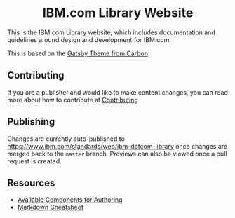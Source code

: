 <h1 align="center">
  IBM.com Library Website
</h1>

This is the IBM.com Library website, which includes documentation and guidelines around design and development for IBM.com.

This is based on the [Gatsby Theme from Carbon](https://gatsby-theme-carbon.now.sh/).

## Contributing
If you are a publisher and would like to make content changes, you can read more about how to contribute at [Contributing](https://github.com/carbon-design-system/ibm-dotcom-librarywebsite/blob/master/.github/CONTRIBUTING.md)

## Publishing
Changes are currently auto-published to https://www.ibm.com/standards/web/ibm-dotcom-library once changes are merged back to the `master` branch. Previews can also be viewed once a pull request is created.

## Resources

- [Available Components for Authoring](https://gatsby-theme-carbon.now.sh/components/markdown)
- [Markdown Cheatsheet](https://github.com/adam-p/markdown-here/wiki/Markdown-Cheatsheet)
